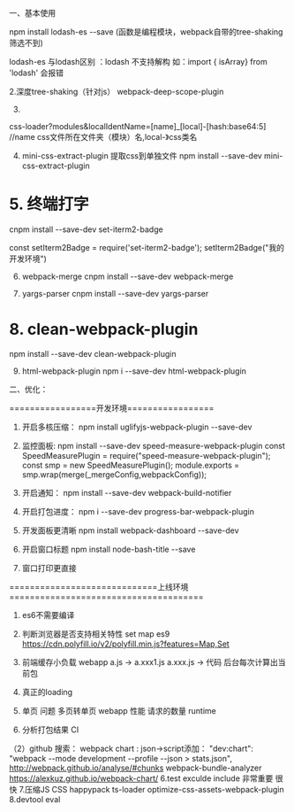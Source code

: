 一、基本使用

npm install lodash-es --save  (函数是编程模块，webpack自带的tree-shaking 筛选不到)

lodash-es 与lodash区别 ：lodash 不支持解构 如：import { isArray} from 'lodash' 会报错

2.深度tree-shaking（针对js）
webpack-deep-scope-plugin

3.
css-loader?modules&localIdentName=[name]_[local]-[hash:base64:5]  //name css文件所在文件夹（模块）名,local-》css类名

4. mini-css-extract-plugin  提取css到单独文件
npm install --save-dev mini-css-extract-plugin


# 5. 终端打字
cnpm install --save-dev set-iterm2-badge

const setIterm2Badge = require('set-iterm2-badge');
setIterm2Badge("我的开发环境")

6. webpack-merge
cnpm install --save-dev webpack-merge  


7. yargs-parser
cnpm install --save-dev yargs-parser

# 8. clean-webpack-plugin
npm install --save-dev clean-webpack-plugin

9. html-webpack-plugin
npm i --save-dev html-webpack-plugin


二、优化：

 =================开发环境=================
1. 开启多核压缩：
npm install uglifyjs-webpack-plugin --save-dev

2. 监控面板:
npm install --save-dev speed-measure-webpack-plugin
const SpeedMeasurePlugin = require("speed-measure-webpack-plugin");
const smp = new SpeedMeasurePlugin();
module.exports = smp.wrap(merge(_mergeConfig,webpackConfig));

3. 开启通知：
npm install --save-dev webpack-build-notifier


4. 开启打包进度：
npm i --save-dev progress-bar-webpack-plugin

5. 开发面板更清晰
npm install webpack-dashboard --save-dev

6. 开启窗口标题
npm install node-bash-title --save

7. 窗口打印更直接


=============================上线环境======================================
1. es6不需要编译

2. 判断浏览器是否支持相关特性
set map es9 
https://cdn.polyfill.io/v2/polyfill.min.js?features=Map,Set

3. 前端缓存小负载 webapp
  a.js -> a.xxx1.js
  a.xxx.js -> 代码 后台每次计算出当前包

4. 真正的loading

5. 单页 问题 多页转单页 webapp 性能 请求的数量 runtime
6. 分析打包结果 CI

（2）github 搜索：
webpack chart :
json->script添加：
"dev:chart": "webpack --mode development --profile --json > stats.json",
http://webpack.github.io/analyse/#chunks
webpack-bundle-analyzer
https://alexkuz.github.io/webpack-chart/
6.test exculde include 非常重要 很快
7.压缩JS CSS happypack ts-loader optimize-css-assets-webpack-plugin
8.devtool eval